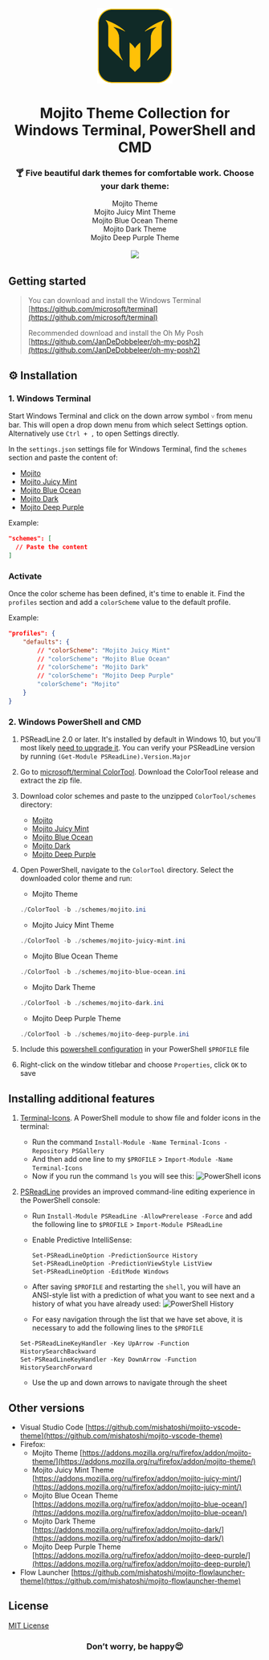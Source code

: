 <div align="center">
  <img src="./logo-512.png" width="150px" height="150px">
</div>

<h1 align="center">Mojito Theme Collection for Windows Terminal, PowerShell and CMD</h1>

<h3 align="center">🍸 Five beautiful dark themes for comfortable work. Choose your dark theme:</h3>

<div align="center">
  <div>Mojito Theme</div>
  <div>Mojito Juicy Mint Theme</div>
  <div>Mojito Blue Ocean Theme</div>
  <div>Mojito Dark Theme</div>
  <div>Mojito Deep Purple Theme</div>
</div>
</br>
<div align="center">
  <img src="https://github.com/mishatoshi/mojito-windows-terminal/assets/110047849/2168be26-c747-4473-9bd1-58b2e15cdc50">
</div>

## Getting started

> You can download and install the Windows Terminal [https://github.com/microsoft/terminal](https://github.com/microsoft/terminal)
>
> Recommended download and install the Oh My Posh [https://github.com/JanDeDobbeleer/oh-my-posh2](https://github.com/JanDeDobbeleer/oh-my-posh2)

## ⚙️ Installation

### 1. Windows Terminal

Start Windows Terminal and click on the down arrow symbol `˅` from menu bar. This will open a drop down menu from which select Settings option. Alternatively use `Ctrl + ,` to open Settings directly.

In the `settings.json` settings file for Windows Terminal, find the `schemes` section and paste the content of:

* [Mojito](https://raw.githubusercontent.com/mishatoshi/mojito-windows-terminal/master/mojito.json)
* [Mojito Juicy Mint](https://raw.githubusercontent.com/mishatoshi/mojito-windows-terminal/master/mojito-juicy-mint.json)
* [Mojito Blue Ocean](https://raw.githubusercontent.com/mishatoshi/mojito-windows-terminal/master/mojito-blue-ocean.json)
* [Mojito Dark](https://raw.githubusercontent.com/mishatoshi/mojito-windows-terminal/master/mojito-dark.json)
* [Mojito Deep Purple](https://raw.githubusercontent.com/mishatoshi/mojito-windows-terminal/master/mojito-deep-purple.json)

Example:

```json
"schemes": [
  // Paste the content
]
```

### Activate

Once the color scheme has been defined, it's time to enable it. Find the `profiles` section and add a `colorScheme` value to the default profile.

Example:

```json
"profiles": {
    "defaults": {
        // "colorScheme": "Mojito Juicy Mint"
        // "colorScheme": "Mojito Blue Ocean"
        // "colorScheme": "Mojito Dark"
        // "colorScheme": "Mojito Deep Purple"
        "colorScheme": "Mojito"
    }
}
```

### 2. Windows PowerShell and CMD

1. PSReadLine 2.0 or later. It's installed by default in Windows 10, but you'll most likely [need to upgrade it](https://github.com/lzybkr/PSReadLine#user-content-upgrading). You can verify your PSReadLine version by running `(Get-Module PSReadLine).Version.Major`
1. Go to [microsoft/terminal ColorTool](https://github.com/Microsoft/Terminal/tree/main/src/tools/ColorTool#installing). Download the ColorTool release and extract the zip file.
1. Download color schemes and paste to the unzipped `ColorTool/schemes` directory:

    * [Mojito](https://github.com/mishatoshi/mojito-windows-terminal/blob/master/ColorTool%20Schemes/mojito.ini)
    * [Mojito Juicy Mint](https://github.com/mishatoshi/mojito-windows-terminal/blob/master/ColorTool%20Schemes/mojito-juicy-mint.ini)
    * [Mojito Blue Ocean](https://github.com/mishatoshi/mojito-windows-terminal/blob/master/ColorTool%20Schemes/mojito-blue-ocean.ini)
    * [Mojito Dark](https://github.com/mishatoshi/mojito-windows-terminal/blob/master/ColorTool%20Schemes/mojito-dark.ini)
    * [Mojito Deep Purple](https://github.com/mishatoshi/mojito-windows-terminal/blob/master/ColorTool%20Schemes/mojito-deep-purple.ini)

1. Open PowerShell, navigate to the `ColorTool` directory. Select the downloaded color theme and run:

    * Mojito Theme

    ```PowerShell
    ./ColorTool -b ./schemes/mojito.ini
    ```

    * Mojito Juicy Mint Theme

    ```PowerShell
    ./ColorTool -b ./schemes/mojito-juicy-mint.ini
    ```

    * Mojito Blue Ocean Theme

    ```PowerShell
    ./ColorTool -b ./schemes/mojito-blue-ocean.ini
    ```

    * Mojito Dark Theme

    ```PowerShell
    ./ColorTool -b ./schemes/mojito-dark.ini
    ```

    * Mojito Deep Purple Theme

    ```PowerShell
    ./ColorTool -b ./schemes/mojito-deep-purple.ini
    ```

1. Include this [powershell configuration](./Microsoft.PowerShell_profile.ps1) in your PowerShell `$PROFILE` file

1. Right-click on the window titlebar and choose `Properties`, click `OK` to save

## Installing additional features

1. [Terminal-Icons](https://github.com/devblackops/Terminal-Icons). A PowerShell module to show file and folder icons in the terminal:
    * Run the command `Install-Module -Name Terminal-Icons -Repository PSGallery`
    * And then add one line to my `$PROFILE` > `Import-Module -Name Terminal-Icons`
    * Now if you run the command `ls` you will see this:
      ![PowerShell icons](https://github.com/mishatoshi/mojito-windows-terminal/assets/110047849/63a14187-7995-486b-9965-0cc180b1370a)

2. [PSReadLine](https://docs.microsoft.com/en-us/powershell/module/psreadline/about/about_psreadline?view=powershell-7.2) provides an improved command-line editing experience in the PowerShell console:
    * Run `Install-Module PSReadLine -AllowPrerelease -Force` and add the following line to `$PROFILE` > `Import-Module PSReadLine`
    * Enable Predictive IntelliSense:

      ```shell
      Set-PSReadLineOption -PredictionSource History
      Set-PSReadLineOption -PredictionViewStyle ListView
      Set-PSReadLineOption -EditMode Windows
      ```

    * After saving `$PROFILE` and restarting the `shell`, you will have an ANSI-style list with a prediction of what you want to see next and a history of what you have already used:
      ![PowerShell History](https://github.com/mishatoshi/mojito-windows-terminal/assets/110047849/80b5f7da-7d6f-40c0-98d2-8c11fd29d471)

    * For easy navigation through the list that we have set above, it is necessary to add the following lines to the `$PROFILE`

     ```shell
     Set-PSReadLineKeyHandler -Key UpArrow -Function HistorySearchBackward
     Set-PSReadLineKeyHandler -Key DownArrow -Function HistorySearchForward
     ```

    * Use the up and down arrows to navigate through the sheet

## Other versions

* Visual Studio Code [https://github.com/mishatoshi/mojito-vscode-theme](https://github.com/mishatoshi/mojito-vscode-theme)
* Firefox:
  * Mojito Theme [https://addons.mozilla.org/ru/firefox/addon/mojito-theme/](https://addons.mozilla.org/ru/firefox/addon/mojito-theme/)
  * Mojito Juicy Mint Theme [https://addons.mozilla.org/ru/firefox/addon/mojito-juicy-mint/](https://addons.mozilla.org/ru/firefox/addon/mojito-juicy-mint/)
  * Mojito Blue Ocean Theme [https://addons.mozilla.org/ru/firefox/addon/mojito-blue-ocean/](https://addons.mozilla.org/ru/firefox/addon/mojito-blue-ocean/)
  * Mojito Dark Theme [https://addons.mozilla.org/ru/firefox/addon/mojito-dark/](https://addons.mozilla.org/ru/firefox/addon/mojito-dark/)
  * Mojito Deep Purple Theme [https://addons.mozilla.org/ru/firefox/addon/mojito-deep-purple/](https://addons.mozilla.org/ru/firefox/addon/mojito-deep-purple/)
* Flow Launcher [https://github.com/mishatoshi/mojito-flowlauncher-theme](https://github.com/mishatoshi/mojito-flowlauncher-theme)

## License

[MIT License](./LICENSE)

<h3 align="center">Don’t worry, be happy😍</h3>
